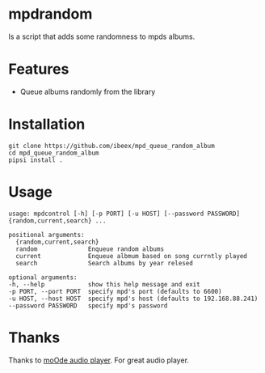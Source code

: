 # mpdrandom
Is a script that adds some randomness to mpds albums.

# Features
- Queue albums randomly from the library

# Installation
    git clone https://github.com/ibeex/mpd_queue_random_album
    cd mpd_queue_random_album
    pipsi install .

# Usage
    usage: mpdcontrol [-h] [-p PORT] [-u HOST] [--password PASSWORD] {random,current,search} ...

    positional arguments:
      {random,current,search}
      random              Enqueue random albums
      current             Enqueue albmum based on song currntly played
      search              Search albums by year relesed

    optional arguments:
    -h, --help            show this help message and exit
    -p PORT, --port PORT  specify mpd's port (defaults to 6600)
    -u HOST, --host HOST  specify mpd's host (defaults to 192.168.88.241)
    --password PASSWORD   specify mpd's password

# Thanks
Thanks to [moOde audio player](http://moodeaudio.org/). For great audio player.
